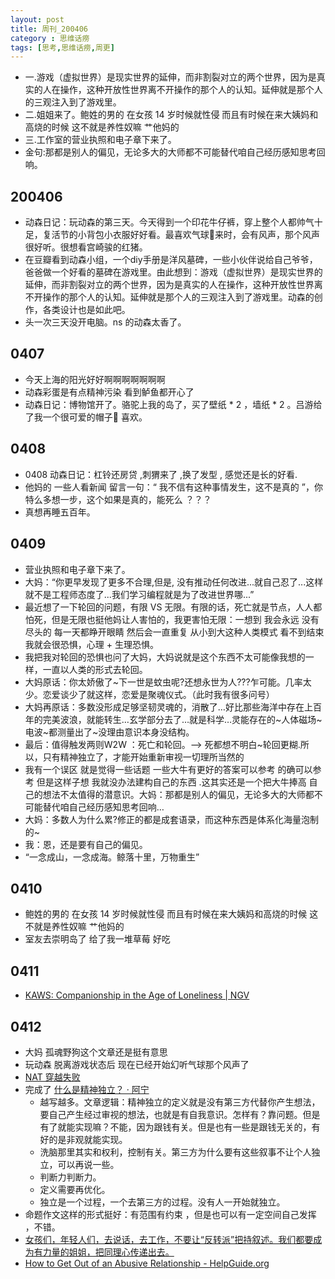 ```yaml
---
layout: post
title: 周刊_200406
category : 思维话痨
tags: [思考,思维话痨,周更]
---
```


- 一.游戏（虚拟世界）是现实世界的延伸，而非割裂对立的两个世界，因为是真实的人在操作，这种开放性世界离不开操作的那个人的认知。延伸就是那个人的三观注入到了游戏里。
- 二.姐姐来了。鲍姓的男的 在女孩 14 岁时候就性侵 而且有时候在来大姨妈和高烧的时候 这不就是养性奴嘛  艹他妈的
- 三.工作室的营业执照和电子章下来了。
- 金句:那都是别人的偏见，无论多大的大师都不可能替代咱自己经历感知思考回响。

## 200406
  - 动森日记：玩动森的第三天。今天得到一个印花牛仔裤，穿上整个人都帅气十足，复活节的小背包小衣服好好看。最喜欢气球🎈来时，会有风声，那个风声很好听。很想看宫崎骏的红猪。
  - 在豆瓣看到动森小组，一个diy手册是洋风墓碑，一些小伙伴说给自己爷爷，爸爸做一个好看的墓碑在游戏里。由此想到：游戏（虚拟世界）是现实世界的延伸，而非割裂对立的两个世界，因为是真实的人在操作，这种开放性世界离不开操作的那个人的认知。延伸就是那个人的三观注入到了游戏里。动森的创作，各类设计也是如此吧。
  - 头一次三天没开电脑。ns 的动森太香了。
  
## 0407
  - 今天上海的阳光好好啊啊啊啊啊啊啊
  - 动森彩蛋是有点精神污染  看到鲈鱼都开心了
  - 动森日记：博物馆开了。骆驼上我的岛了，买了壁纸 * 2 ，墙纸 * 2 。吕游给了我一个很可爱的帽子🧢 喜欢。
  
## 0408
  - 0408 动森日记：杠铃还房贷 ,刺猬来了 ,换了发型 , 感觉还是长的好看.
  - 他妈的 一些人看新闻 留言一句：“ 我不信有这种事情发生，这不是真的 ”，你特么多想一步，这个如果是真的，能死么 ？？？
  - 真想再睡五百年。
  
## 0409
  - 营业执照和电子章下来了。
  - 大妈：“你更早发现了更多不合理,但是, 没有推动任何改进...就自己忍了...这样就不是工程师态度了...我们学习编程就是为了改进世界哪...”
  - 最近想了一下轮回的问题，有限 VS 无限。有限的话，死亡就是节点，人人都怕死，但是无限也挺他妈让人害怕的，我更害怕无限：一想到 我会永远 没有尽头的 每一天都睁开眼睛 然后会一直重复 从小到大这种人类模式 看不到结束 我就会很恐惧，心理 + 生理恐惧。
  - 我把我对轮回的恐惧也问了大妈，大妈说就是这个东西不太可能像我想的一样，一直以人类的形式去轮回。
  - 大妈原话：你太娇傲了~下一世是蚊虫呢?还想永世为人???乍可能。几率太少。恋爱谈少了就这样，恋爱是聚魂仪式。（此时我有很多问号）
  - 大妈再原话：多数没形成足够坚韧灵魂的，消散了…好比那些海洋中存在上百年的完美波浪，就能转生…玄学部分去了…就是科学…灵能存在的~人体磁场~电波~都测量出了~没理由意识本身没结构。
  - 最后：值得触发两则W2W ：死亡和轮回。--> 死都想不明白~轮回更糊.所以，只有精神独立了，才能开始重新审视一切理所当然的
  - 我有一个误区 就是觉得一些话题 一些大牛有更好的答案可以参考 的确可以参考 但是这样子想 我就没办法建构自己的东西 .这其实还是一个把大牛捧高 自己的想法不太值得的潜意识。大妈：那都是别人的偏见，无论多大的大师都不可能替代咱自己经历感知思考回响…
  - 大妈：多数人为什么累?修正的都是成套语录，而这种东西是体系化海量泡制的~
  - 我：恩，还是要有自己的偏见。
  - “一念成山，一念成海。鲸落十里，万物重生”

## 0410
  - 鲍姓的男的 在女孩 14 岁时候就性侵 而且有时候在来大姨妈和高烧的时候 这不就是养性奴嘛  艹他妈的
  - 室友去崇明岛了 给了我一堆草莓 好吃
  
## 0411
  - [KAWS: Companionship in the Age of Loneliness | NGV](https://www.ngv.vic.gov.au/virtual-tours/kaws/)
  
## 0412
  - 大妈 孤魂野狗这个文章还是挺有意思
  - 玩动森 脱离游戏状态后 现在已经开始幻听气球那个风声了
  - [NAT 穿越失败](https://www.ifanr.com/app/1320940)
  - 完成了 [什么是精神独立？ · 阿宁](http://www.huyuning.com/%E4%B8%8D%E8%83%BD%E8%AE%A9%E4%BD%A0%E7%9F%A5%E9%81%93%E6%88%91%E7%9A%84%E5%A4%A7%E8%84%91%20%7C%20%E6%80%9D%E8%80%83/2020/04/12/what_is_spirit_independent/) 
    - 越写越多。文章逻辑：精神独立的定义就是没有第三方代替你产生想法，要自己产生经过审视的想法，也就是有自我意识。怎样有？靠问题。但是有了就能实现嘛？不能，因为跟钱有关。但是也有一些是跟钱无关的，有好的是非观就能实现。
    - 洗脑那里其实和权利，控制有关。第三方为什么要有这些叙事不让个人独立，可以再说一些。
    - 判断力判断力。
    - 定义需要再优化。
    - 独立是一个过程，一个去第三方的过程。没有人一开始就独立。
  - 命题作文这样的形式挺好：有范围有约束 ，但是也可以有一定空间自己发挥 ，不错。
  - [女孩们，年轻人们，去说话，去工作，不要让“反转派”把持叙述。我们都要成为有力量的姐姐，把同理心传递出去。](https://mp.weixin.qq.com/s/ODPu2saIPk61Vk4EZc39eQ)
  - [How to Get Out of an Abusive Relationship - HelpGuide.org](https://www.helpguide.org/articles/abuse/getting-out-of-an-abusive-relationship.htm)
